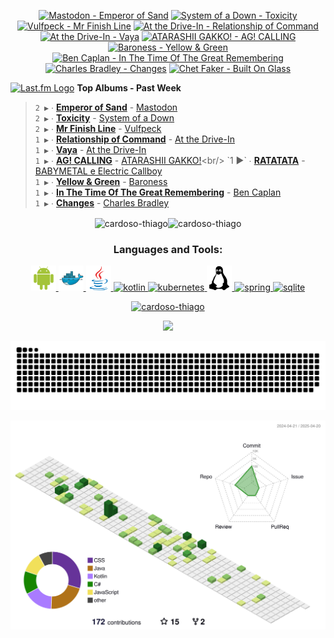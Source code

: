 <!-- lastfm -->
<p align="center"><a href="https://www.last.fm/music/Mastodon/Emperor+of+Sand"><img src="https://lastfm.freetls.fastly.net/i/u/64s/d6df3bb97beaf1de34a7e22066e446f5.png" title="Mastodon - Emperor of Sand"></a> <a href="https://www.last.fm/music/System+of+a+Down/Toxicity"><img src="https://lastfm.freetls.fastly.net/i/u/64s/faa79372c53139010902e67938ccf78e.jpg" title="System of a Down - Toxicity"></a> <a href="https://www.last.fm/music/Vulfpeck/Mr+Finish+Line"><img src="https://lastfm.freetls.fastly.net/i/u/64s/934bc80f0f880f01a97438ae5b9ee02d.jpg" title="Vulfpeck - Mr Finish Line"></a> <a href="https://www.last.fm/music/At+the+Drive-In/Relationship+of+Command"><img src="https://lastfm.freetls.fastly.net/i/u/64s/7c43868a0a3edd7696edc11d256d5f7e.jpg" title="At the Drive-In - Relationship of Command"></a> <a href="https://www.last.fm/music/At+the+Drive-In/Vaya"><img src="https://lastfm.freetls.fastly.net/i/u/64s/22bd0388dddf4e2f54077a07b9129aa4.png" title="At the Drive-In - Vaya"></a> <a href="https://www.last.fm/music/ATARASHII+GAKKO!/AG!+CALLING"><img src="https://lastfm.freetls.fastly.net/i/u/64s/409d96c7d06d5d40fdfb7b9f563c0861.jpg" title="ATARASHII GAKKO! - AG! CALLING"></a> <a href="https://www.last.fm/music/Baroness/Yellow+&+Green"><img src="https://lastfm.freetls.fastly.net/i/u/64s/a0270bb85ce549649d99dcfaa6375030.png" title="Baroness - Yellow & Green"></a> <a href="https://www.last.fm/music/Ben+Caplan/In+The+Time+Of+The+Great+Remembering"><img src="https://lastfm.freetls.fastly.net/i/u/64s/96a58e5d324f46feba5672151aabea1f.jpg" title="Ben Caplan - In The Time Of The Great Remembering"></a> <a href="https://www.last.fm/music/Charles+Bradley/Changes"><img src="https://lastfm.freetls.fastly.net/i/u/64s/ab9bc2b0a0115d627fff1f5e0312ab7e.png" title="Charles Bradley - Changes"></a> <a href="https://www.last.fm/music/Chet+Faker/Built+On+Glass"><img src="https://lastfm.freetls.fastly.net/i/u/64s/f360f7202ef5485bc8ec6a1704e937ac.png" title="Chet Faker - Built On Glass"></a> </p>

<!--START_LASTFM_ALBUMS:{"period": "7day", "rows": 10}-->
<a href="https://last.fm" target="_blank"><img src="https://user-images.githubusercontent.com/17434202/215290617-e793598d-d7c9-428f-9975-156db1ba89cc.svg" alt="Last.fm Logo" width="18" height="13"/></a> **Top Albums - Past Week**

> `2 ▶️` ∙ **[Emperor of Sand](https://www.last.fm/music/Mastodon/Emperor+of+Sand)** - [Mastodon](https://www.last.fm/music/Mastodon)<br/>
> `2 ▶️` ∙ **[Toxicity](https://www.last.fm/music/System+of+a+Down/Toxicity)** - [System of a Down](https://www.last.fm/music/System+of+a+Down)<br/>
> `2 ▶️` ∙ **[Mr Finish Line](https://www.last.fm/music/Vulfpeck/Mr+Finish+Line)** - [Vulfpeck](https://www.last.fm/music/Vulfpeck)<br/>
> `1 ▶️` ∙ **[Relationship of Command](https://www.last.fm/music/At+the+Drive-In/Relationship+of+Command)** - [At the Drive-In](https://www.last.fm/music/At+the+Drive-In)<br/>
> `1 ▶️` ∙ **[Vaya](https://www.last.fm/music/At+the+Drive-In/Vaya)** - [At the Drive-In](https://www.last.fm/music/At+the+Drive-In)<br/>
> `1 ▶️` ∙ **[AG! CALLING](https://www.last.fm/music/ATARASHII+GAKKO!/AG!+CALLING)** - [ATARASHII GAKKO!](https://www.last.fm/music/ATARASHII+GAKKO!)<br/>
> `1 ▶️` ∙ **[RATATATA](https://www.last.fm/music/BABYMETAL+e+Electric+Callboy/RATATATA)** - [BABYMETAL e Electric Callboy](https://www.last.fm/music/BABYMETAL+e+Electric+Callboy)<br/>
> `1 ▶️` ∙ **[Yellow & Green](https://www.last.fm/music/Baroness/Yellow+&+Green)** - [Baroness](https://www.last.fm/music/Baroness)<br/>
> `1 ▶️` ∙ **[In The Time Of The Great Remembering](https://www.last.fm/music/Ben+Caplan/In+The+Time+Of+The+Great+Remembering)** - [Ben Caplan](https://www.last.fm/music/Ben+Caplan)<br/>
> `1 ▶️` ∙ **[Changes](https://www.last.fm/music/Charles+Bradley/Changes)** - [Charles Bradley](https://www.last.fm/music/Charles+Bradley)<br/>
<!--END_LASTFM_ALBUMS-->

<p align="center"><img align="center" src="https://github-readme-stats-nine-kohl.vercel.app/api?username=cardoso-thiago&show_icons=true&locale=en&theme=gotham&hide=issues,contribs" alt="cardoso-thiago" /><img align="center" src="https://github-readme-stats-nine-kohl.vercel.app/api/top-langs?username=cardoso-thiago&show_icons=true&locale=en&layout=compact&theme=gotham" alt="cardoso-thiago" /></p>

<h3 align="center">Languages and Tools:</h3>
<p align="center"> <a href="https://developer.android.com" target="_blank"> <img src="https://github.com/devicons/devicon/blob/master/icons/android/android-original.svg" alt="android" width="40" height="40"/> </a> <a href="https://www.docker.com/" target="_blank"> <img src="https://github.com/devicons/devicon/blob/master/icons/docker/docker-original.svg" alt="docker" width="40" height="40"/> </a> <a href="https://www.java.com" target="_blank"> <img src="https://github.com/devicons/devicon/blob/master/icons/java/java-original.svg" alt="java" width="40" height="40"/> </a> <a href="https://kotlinlang.org" target="_blank"> <img src="https://www.vectorlogo.zone/logos/kotlinlang/kotlinlang-icon.svg" alt="kotlin" width="40" height="40"/> </a> <a href="https://kubernetes.io" target="_blank"> <img src="https://www.vectorlogo.zone/logos/kubernetes/kubernetes-icon.svg" alt="kubernetes" width="40" height="40"/> </a> <a href="https://www.linux.org/" target="_blank"> <img src="https://github.com/devicons/devicon/blob/master/icons/linux/linux-plain.svg" alt="linux" width="40" height="40"/> </a> <a href="https://spring.io/" target="_blank"> <img src="https://www.vectorlogo.zone/logos/springio/springio-icon.svg" alt="spring" width="40" height="40"/> </a> <a href="https://www.sqlite.org/" target="_blank"> <img src="https://www.vectorlogo.zone/logos/sqlite/sqlite-icon.svg" alt="sqlite" width="40" height="40"/> </a> </p>

<p align="center"> <a href="https://github.com/ryo-ma/github-profile-trophy"><img src="https://github-profile-trophy.vercel.app/?username=cardoso-thiago&column=7" alt="cardoso-thiago" /></a> </p>

<!--START_SECTION:comicstrip-->
<p align="center">
 <a href="https://xkcd.com/">
 <img src="https://imgs.xkcd.com/comics/anchor_bolts.png" />
</a>
</p>
<!--END_SECTION:comicstrip-->

![](https://github.com/cardoso-thiago/cardoso-thiago/raw/output/github-snake.svg)

![](profile-3d-contrib/profile-green-animate.svg)
